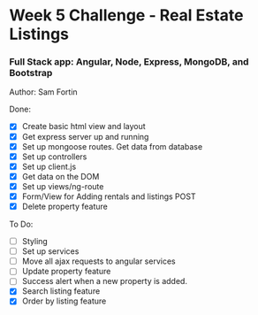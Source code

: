 # Week 5 Challenge - Real Estate Listings
### Full Stack app: Angular, Node, Express, MongoDB, and Bootstrap
Author: Sam Fortin

Done:
- [x] Create basic html view and layout
- [x] Get express server up and running
- [x] Set up mongoose routes. Get data from database 
- [x] Set up controllers
- [x] Set up client.js
- [x] Get data on the DOM
- [x] Set up views/ng-route
- [x] Form/View for Adding rentals and listings POST
- [x] Delete property feature

To Do:
- [ ] Styling
- [ ] Set up services
- [ ] Move all ajax requests to angular services
- [ ] Update property feature
- [ ] Success alert when a new property is added.
- [x] Search listing feature
- [x] Order by listing feature